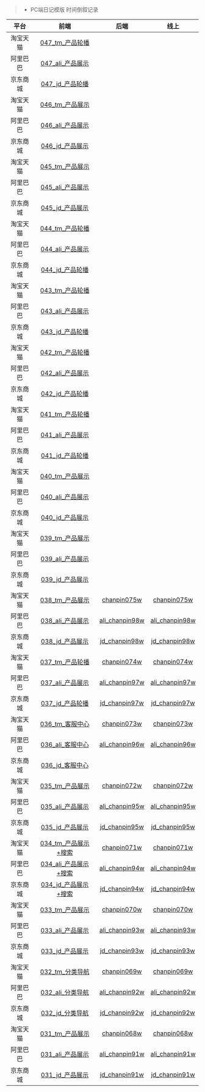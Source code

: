> * PC端日记模版   时间倒叙记录

平台    |    前端   |   后端  |   线上  |
:---:   |  :---:   |  :---:  | :---:    |
淘宝天猫 | [047_tm_产品轮播](http://192.168.3.108/JDmoban/pcTpl/TM/047_tm_产品轮播.html) ||
阿里巴巴 | [047_ali_产品展示](http://192.168.3.108/JDmoban/pcTpl/Ali/047_ali_产品展示.html) ||
京东商城 | [047_jd_产品轮播](http://192.168.3.108/JDmoban/pcTpl/JD/047_jd_产品轮播.html) ||
淘宝天猫 | [046_tm_产品展示](http://192.168.3.108/JDmoban/pcTpl/TM/046_tm_产品展示.html) ||
阿里巴巴 | [046_ali_产品展示](http://192.168.3.108/JDmoban/pcTpl/Ali/046_ali_产品展示.html) ||
京东商城 | [046_jd_产品展示](http://192.168.3.108/JDmoban/pcTpl/JD/046_jd_产品展示.html) ||
淘宝天猫 | [045_tm_产品展示](http://192.168.3.108/JDmoban/pcTpl/TM/045_tm_产品展示.html) ||
阿里巴巴 | [045_ali_产品展示](http://192.168.3.108/JDmoban/pcTpl/Ali/045_ali_产品展示.html) ||
京东商城 | [045_jd_产品展示](http://192.168.3.108/JDmoban/pcTpl/JD/045_jd_产品展示.html) ||
淘宝天猫 | [044_tm_产品轮播](http://192.168.3.108/JDmoban/pcTpl/TM/044_tm_产品展示.html) ||
阿里巴巴 | [044_ali_产品展示](http://192.168.3.108/JDmoban/pcTpl/Ali/044_ali_产品展示.html) ||
京东商城 | [044_jd_产品轮播](http://192.168.3.108/JDmoban/pcTpl/JD/044_jd_产品展示.html) ||
淘宝天猫 | [043_tm_产品轮播](http://192.168.3.108/JDmoban/pcTpl/TM/043_tm_产品展示.html) ||
阿里巴巴 | [043_ali_产品展示](http://192.168.3.108/JDmoban/pcTpl/Ali/043_ali_产品展示.html) ||
京东商城 | [043_jd_产品轮播](http://192.168.3.108/JDmoban/pcTpl/JD/043_jd_产品展示.html) ||
淘宝天猫 | [042_tm_产品轮播](http://192.168.3.108/JDmoban/pcTpl/TM/042_tm_产品展示.html) ||
阿里巴巴 | [042_ali_产品展示](http://192.168.3.108/JDmoban/pcTpl/Ali/042_ali_产品展示.html) ||
京东商城 | [042_jd_产品轮播](http://192.168.3.108/JDmoban/pcTpl/JD/042_jd_产品展示.html) ||
淘宝天猫 | [041_tm_产品轮播](http://192.168.3.108/JDmoban/pcTpl/TM/041_tm_产品轮播.html) ||
阿里巴巴 | [041_ali_产品展示](http://192.168.3.108/JDmoban/pcTpl/Ali/041_ali_产品展示.html) ||
京东商城 | [041_jd_产品轮播](http://192.168.3.108/JDmoban/pcTpl/JD/041_jd_产品轮播.html) ||
淘宝天猫 | [040_tm_产品展示](http://192.168.3.108/JDmoban/pcTpl/TM/040_tm_产品展示.html) ||
阿里巴巴 | [040_ali_产品展示](http://192.168.3.108/JDmoban/pcTpl/Ali/040_ali_产品展示.html) ||
京东商城 | [040_jd_产品展示](http://192.168.3.108/JDmoban/pcTpl/JD/040_jd_产品展示.html) ||
淘宝天猫 | [039_tm_产品展示](http://192.168.3.108/JDmoban/pcTpl/TM/039_tm_产品展示.html) ||
阿里巴巴 | [039_ali_产品展示](http://192.168.3.108/JDmoban/pcTpl/Ali/039_ali_产品展示.html) ||
京东商城 | [039_jd_产品展示](http://192.168.3.108/JDmoban/pcTpl/JD/039_jd_产品展示.html) ||
淘宝天猫 | [038_tm_产品展示](http://192.168.3.108/JDmoban/pcTpl/TM/038_tm_产品展示.html) | [chanpin075w](http://192.168.3.11/web_root/html/tool/chanpin075w.html) | [chanpin075w](http://www.001daima.com/html/tool/chanpin075w.html)
阿里巴巴 |   [038_ali_产品展示](http://192.168.3.108/JDmoban/pcTpl/Ali/038_ali_产品展示.html)  | [ali_chanpin98w](http://192.168.3.11/web_root/html/tool/ali_chanpin98w.html) | [ali_chanpin98w](http://www.001daima.com/html/tool/ali_chanpin98w.html)
京东商城 | [038_jd_产品展示](http://192.168.3.108/JDmoban/pcTpl/JD/038_jd_产品展示.html) | [jd_chanpin98w](http://192.168.3.11/web_root/html/tool/jd_chanpin98w.html) | [jd_chanpin98w](http://www.001daima.com/html/tool/jd_chanpin98w.html)
淘宝天猫 | [037_tm_产品轮播](http://192.168.3.108/JDmoban/pcTpl/TM/037_tm_产品轮播.html) | [chanpin074w](http://192.168.3.11/web_root/html/tool/chanpin074w.html) | [chanpin074w](http://www.001daima.com/html/tool/chanpin074w.html)
阿里巴巴 | [037_ali_产品展示](http://192.168.3.108/JDmoban/pcTpl/Ali/037_ali_产品展示.html)  | [ali_chanpin97w](http://192.168.3.11/web_root/html/tool/ali_chanpin97w.html) | [ali_chanpin97w](http://www.001daima.com/html/tool/ali_chanpin97w.html)
京东商城 | [037_jd_产品轮播](http://192.168.3.108/JDmoban/pcTpl/JD/037_jd_产品轮播.html) | [jd_chanpin97w](http://192.168.3.11/web_root/html/tool/jd_chanpin97w.html) | [jd_chanpin97w](http://www.001daima.com/html/tool/jd_chanpin97w.html)
淘宝天猫 | [036_tm_客服中心](http://192.168.3.108/JDmoban/pcTpl/TM/036_tm_客服中心.html) | [chanpin073w](http://192.168.3.11/web_root/html/tool/chanpin073w.html) | [chanpin073w](http://www.001daima.com/html/tool/chanpin073w.html)
阿里巴巴 | [036_ali_客服中心](http://192.168.3.108/JDmoban/pcTpl/Ali/036_ali_客服中心.html) | [ali_chanpin96w](http://192.168.3.11/web_root/html/tool/ali_chanpin96w.html) | [ali_chanpin96w](http://www.001daima.com/html/tool/ali_chanpin96w.html)
京东商城 | [036_jd_客服中心](http://192.168.3.108/JDmoban/pcTpl/JD/036_jd_客服中心.html) ||
淘宝天猫 | [035_tm_产品展示](http://192.168.3.108/JDmoban/pcTpl/TM/035_tm_产品展示.html) | [chanpin072w](http://192.168.3.11/web_root/html/tool/chanpin072w.html) | [chanpin072w](http://www.001daima.com/html/tool/chanpin072w.html)
阿里巴巴 | [035_ali_产品展示](http://192.168.3.108/JDmoban/pcTpl/Ali/035_ali_产品展示.html) | [ali_chanpin95w](http://192.168.3.11/web_root/html/tool/ali_chanpin95w.html) | [ali_chanpin95w](http://www.001daima.com/html/tool/ali_chanpin95w.html)
京东商城 | [035_jd_产品展示](http://192.168.3.108/JDmoban/pcTpl/JD/035_jd_产品展示.html) | [jd_chanpin95w](http://192.168.3.11/web_root/html/tool/jd_chanpin95w.html) | [jd_chanpin95w](http://www.001daima.com/html/tool/jd_chanpin95w.html)
淘宝天猫 | [034_tm_产品展示+搜索](http://192.168.3.108/JDmoban/pcTpl/TM/034_tm_产品展示+搜索.html)  | [chanpin071w](http://192.168.3.11/web_root/html/tool/chanpin071w.html) | [chanpin071w](http://www.001daima.com/html/tool/chanpin071w.html)
阿里巴巴 | [034_ali_产品展示+搜索](http://192.168.3.108/JDmoban/pcTpl/Ali/034_ali_产品展示+搜索.html) | [ali_chanpin94w](http://192.168.3.11/web_root/html/tool/ali_chanpin94w.html) | [ali_chanpin94w](http://www.001daima.com/html/tool/ali_chanpin94w.html)
京东商城 | [034_jd_产品展示+搜索](http://192.168.3.108/JDmoban/pcTpl/JD/034_jd_产品展示+搜索.html) | [jd_chanpin94w](http://192.168.3.11/web_root/html/tool/jd_chanpin94w.html) | [jd_chanpin94w](http://www.001daima.com/html/tool/jd_chanpin94w.html)
淘宝天猫 | [033_tm_产品展示](http://192.168.3.108/JDmoban/pcTpl/TM/033_tm_产品展示.html) | [chanpin070w](http://192.168.3.11/web_root/html/tool/chanpin070w.html) | [chanpin070w](http://www.001daima.com/html/tool/chanpin070w.html)
阿里巴巴 | [033_ali_产品展示](http://192.168.3.108/JDmoban/pcTpl/Ali/033_ali_产品展示.html) | [ali_chanpin93w](http://192.168.3.11/web_root/html/tool/ali_chanpin93w.html) | [ali_chanpin93w](http://www.001daima.com/html/tool/ali_chanpin93w.html)
京东商城 | [033_jd_产品展示](http://192.168.3.108/JDmoban/pcTpl/JD/033_jd_产品展示.html) | [jd_chanpin93w](http://192.168.3.11/web_root/html/tool/jd_chanpin93w.html) | [jd_chanpin93w](http://www.001daima.com/html/tool/jd_chanpin93w.html)
淘宝天猫 | [032_tm_分类导航](http://192.168.3.108/JDmoban/pcTpl/TM/032_tm_分类导航.html) | [chanpin069w](http://192.168.3.11/web_root/html/tool/chanpin069w.html) | [chanpin069w](http://www.001daima.com/html/tool/chanpin069w.html)
阿里巴巴 | [032_ali_分类导航](http://192.168.3.108/JDmoban/pcTpl/Ali/032_ali_分类导航.html) | [ali_chanpin92w](http://192.168.3.11/web_root/html/tool/ali_chanpin92w.html) | [ali_chanpin92w](http://www.001daima.com/html/tool/ali_chanpin92w.html)
京东商城 | [032_jd_分类导航](http://192.168.3.108/JDmoban/pcTpl/JD/032_jd_分类导航.html) | [jd_chanpin92w](http://192.168.3.11/web_root/html/tool/jd_chanpin92w.html) | [jd_chanpin92w](http://www.001daima.com/html/tool/jd_chanpin92w.html)
淘宝天猫 | [031_tm_产品展示](http://192.168.3.108/JDmoban/pcTpl/TM/031_tm_产品展示.html) | [chanpin068w](http://192.168.3.11/web_root/html/tool/chanpin068w.html) | [chanpin068w](http://www.001daima.com/html/tool/chanpin068w.html)
阿里巴巴 | [031_ali_产品展示](http://192.168.3.108/JDmoban/pcTpl/Ali/031_ali_产品展示.html) | [ali_chanpin91w](http://192.168.3.11/web_root/html/tool/ali_chanpin91w.html) | [ali_chanpin91w](http://www.001daima.com/html/tool/ali_chanpin91w.html)
京东商城 | [031_jd_产品展示](http://192.168.3.108/JDmoban/pcTpl/JD/031_jd_产品展示.html) | [jd_chanpin91w](http://192.168.3.11/web_root/html/tool/jd_chanpin91w.html) | [jd_chanpin91w](http://www.001daima.com/html/tool/jd_chanpin91w.html)
